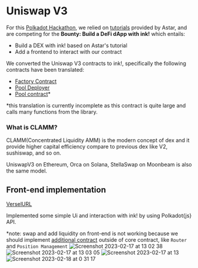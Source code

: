 # Uniswap V3
For this [Polkadot Hackathon](https://www.polkadotglobalseries.com/?utm_source=Discord&utm_medium=socials&utm_campaign=launch), we relied on [tutorials](https://docs.astar.network/docs/build/wasm/from-zero-to-ink-hero/dex/) provided by Astar, and are competing for the **Bounty: Build a DeFi dApp with ink!** which entails: <br />
- Build a DEX with ink! based on Astar's tutorial
- Add a frontend to interact with our contract <br />

We converted the Uniswap V3 contracts to ink!, specifically the following contracts have been translated: <br />
- [Factory Contract](https://github.com/Uniswap/v3-core/blob/main/contracts/UniswapV3Factory.sol)
- [Pool Deployer](https://github.com/Uniswap/v3-core/blob/main/contracts/UniswapV3PoolDeployer.sol)
- [Pool contract](https://github.com/Uniswap/v3-core/blob/main/contracts/UniswapV3Pool.sol)*

\*this translation is currently incomplete as this contract is quite large and calls many functions from the library.


### What is CLAMM?
CLAMM(Concentrated Liquidity AMM) is the modern concept of dex and it provide higher capital efficiency compare to previous dex like V2, sushiswap, and so on.

UniswapV3 on Ethereum, Orca on Solana, StellaSwap on Moonbeam is also the same model.

## Front-end implementation
[VerselURL](https://dexfrontend-lilac.vercel.app/)

Implemented some simple Ui and interaction with ink! by using Polkadot{js} API.

*note: swap and add liquidity on front-end is not working because we should implement [additional contract](https://github.com/Uniswap/v3-periphery/tree/main/contracts) outside of core contract, like `Router` and `Position Management`
![Screenshot 2023-02-17 at 13 02 38](https://user-images.githubusercontent.com/67859510/219695799-4fc4b143-4317-4d25-a468-7e91f236a4d8.png)
![Screenshot 2023-02-17 at 13 03 05](https://user-images.githubusercontent.com/67859510/219695823-1654cf0e-6a38-4f66-ad14-c9e692308b23.png)
![Screenshot 2023-02-17 at 13](https://user-images.githubusercontent.com/67859510/219697023-8405ebba-920a-43bb-92e7-6bba4f907d72.png)
![Screenshot 2023-02-18 at 0 31 17](https://user-images.githubusercontent.com/67859510/219696884-0d9a5019-ce99-4a8f-9b33-88dde15bf1f7.png)
